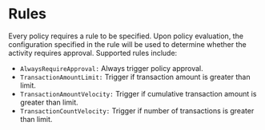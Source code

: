 # Rules

Every policy requires a rule to be specified. Upon policy evaluation, the configuration specified in the rule will be used to determine whether the activity requires approval. Supported rules include:

* `AlwaysRequireApproval:` Always trigger policy approval.
* `TransactionAmountLimit:` Trigger if transaction amount is greater than limit.
* `TransactionAmountVelocity:` Trigger if cumulative transaction amount is greater than limit.
* `TransactionCountVelocity:` Trigger if number of transactions is greater than limit.
